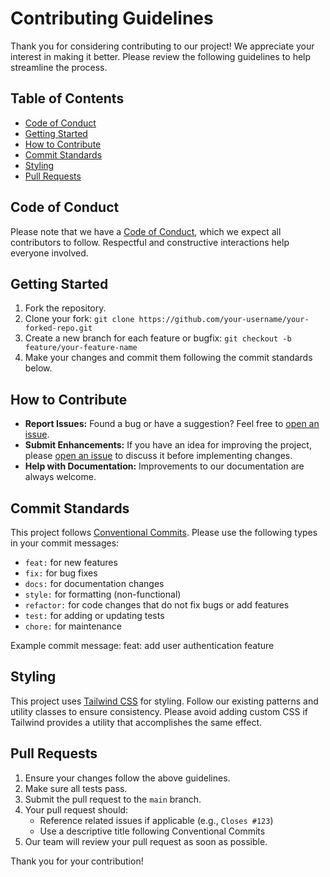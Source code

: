 # Contributing Guidelines

Thank you for considering contributing to our project! We appreciate your interest in making it better. Please review the following guidelines to help streamline the process.

## Table of Contents
- [Code of Conduct](#code-of-conduct)
- [Getting Started](#getting-started)
- [How to Contribute](#how-to-contribute)
- [Commit Standards](#commit-standards)
- [Styling](#styling)
- [Pull Requests](#pull-requests)

## Code of Conduct
Please note that we have a [Code of Conduct](CODE_OF_CONDUCT.md), which we expect all contributors to follow. Respectful and constructive interactions help everyone involved.

## Getting Started
1. Fork the repository.
2. Clone your fork: `git clone https://github.com/your-username/your-forked-repo.git`
3. Create a new branch for each feature or bugfix: `git checkout -b feature/your-feature-name`
4. Make your changes and commit them following the commit standards below.

## How to Contribute
- **Report Issues:** Found a bug or have a suggestion? Feel free to [open an issue](https://github.com/lannodev/angular-tailwind).
- **Submit Enhancements:** If you have an idea for improving the project, please [open an issue](https://github.com/lannodev/angular-tailwind) to discuss it before implementing changes.
- **Help with Documentation:** Improvements to our documentation are always welcome.

## Commit Standards
This project follows [Conventional Commits](https://www.conventionalcommits.org/en/v1.0.0/). Please use the following types in your commit messages:
- `feat:` for new features
- `fix:` for bug fixes
- `docs:` for documentation changes
- `style:` for formatting (non-functional)
- `refactor:` for code changes that do not fix bugs or add features
- `test:` for adding or updating tests
- `chore:` for maintenance

Example commit message:
feat: add user authentication feature

## Styling
This project uses [Tailwind CSS](https://tailwindcss.com/) for styling. Follow our existing patterns and utility classes to ensure consistency. Please avoid adding custom CSS if Tailwind provides a utility that accomplishes the same effect.

## Pull Requests
1. Ensure your changes follow the above guidelines.
2. Make sure all tests pass.
3. Submit the pull request to the `main` branch.
4. Your pull request should:
   - Reference related issues if applicable (e.g., `Closes #123`)
   - Use a descriptive title following Conventional Commits
5. Our team will review your pull request as soon as possible.

Thank you for your contribution!